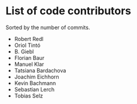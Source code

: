 # List of code contributors

Sorted by the number of commits.

- Robert Redl
- Oriol Tintó
- B. Giebl
- Florian Baur
- Manuel Klar
- Tatsiana Bardachova
- Joachim Eichhorn
- Kevin Bachmann
- Sebastian Lerch
- Tobias Selz